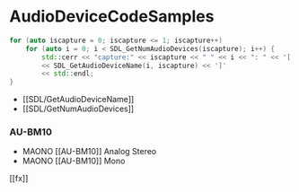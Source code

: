 # AudioDeviceCodeSamples

```Cpp
for (auto iscapture = 0; iscapture <= 1; iscapture++)
	for (auto i = 0; i < SDL_GetNumAudioDevices(iscapture); i++) {
		std::cerr << "capture:" << iscapture << " " << i << ": " << '['
		<< SDL_GetAudioDeviceName(i, iscapture) << ']'
		<< std::endl;
}
```

- [[SDL/GetAudioDeviceName]]
- [[SDL/GetNumAudioDevices]]

### AU-BM10

- MAONO [[AU-BM10]] Analog Stereo
- MAONO [[AU-BM10]] Mono


[[fx]]